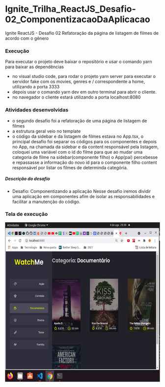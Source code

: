# Ignite_Trilha_ReactJS_Desafio-02_ComponentizacaoDaAplicacao
Ignite ReactJS - Desafio 02 Refatoração da página de listagem de filmes de acordo com o gênero

###


### Execução
Para executar o projeto deve baixar o repositório e usar o comando yarn para baixar as dependências
- no visual studio code, para rodar o projeto yarn server para executar o servidor fake com os movies, genres e / correspondente a home, utilizando a porta 3333
- depois usar o comando yarn dev em outro terminal para abrir o cliente.
- no navegador o cliente estará utilizando a porta localhost:8080 

### Atividades desenvolvidas
- o segundo desafio foi a refatoração de uma página de listagem de filmes
- a estrutura geral veio no template
- o código da sidebar e da listagem de filmes estava no App.tsx, o principal desafio foi separar os códigos para os componentes e depois no App, na chamada da sidebar e da content responsável pela listagem, coloquei uma variável com o id do filme para que ao mudar uma categoria de filme na sidebar(componente filho) o App(pai) percebesse e repassasse a informação do novo id para o componente filho content responsável por listar os filmes de determinda categória.
 

##### Descrição do desafio
- Desafio: Componentizando a aplicação
Nesse desafio iremos dividir uma aplicação em componentes afim de isolar as responsabilidades e facilitar a manutenção do código.


### Tela de execução
<img src="https://github.com/josegcmoraes/Ignite_Trilha_ReactJS_Desafio-02_ComponentizacaoDaAplicacao/blob/main/execucao.png" width="640" height="520">

